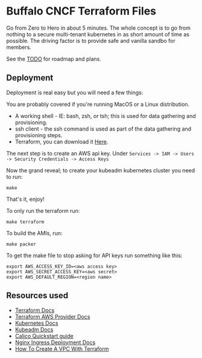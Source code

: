 # Buffalo CNCF Terraform Files

Go from Zero to Hero in about 5 minutes. The whole concept is to go from nothing to a secure multi-tenant kubernetes in as short amount of time as possible. The driving factor is to provide safe and vanilla sandbo for members.

See the [TODO](TODO.md) for roadmap and plans.

## Deployment

Deployment is real easy but you will need a few things:

You are probably covered if you're running MacOS or a Linux distribution.

  - A working shell - IE: bash, zsh, or tsh; this is used for data gathering and provisioning.
  - ssh client - the ssh command is used as part of the data gathering and provisioning steps.
  - Terraform, you can download it [Here](https://www.terraform.io/downloads.html).

The next step is to create an AWS api key. Under `Services -> IAM -> Users -> Security Credentials -> Access Keys`

Now the grand reveal; to create your kubeadm kubernetes cluster you need to run:

    make

That's it, enjoy!

To only run the terraform run:

    make terraform

To build the AMIs, run:

    make packer

To get the make file to stop asking for API keys run something like this:

    export AWS_ACCESS_KEY_ID=<aws access key>
    export AWS_SECRET_ACCESS_KEY=<aws secret>
    export AWS_DEFAULT_REGION=<region name>

## Resources used

  - [Terraform Docs](https://www.terraform.io/docs/index.html)
  - [Terraform AWS Provider Docs](https://www.terraform.io/docs/providers/aws/index.html)
  - [Kubernetes Docs](https://kubernetes.io/docs/home/)
  - [Kubeadm Docs](https://kubernetes.io/docs/reference/setup-tools/kubeadm/kubeadm/)
  - [Calico Quickstart guide](https://docs.projectcalico.org/v3.8/getting-started/kubernetes/installation/calico)
  - [Nginx Ingress Deployment Docs](https://kubernetes.github.io/ingress-nginx/deploy/)
  - [How To Create A VPC With Terraform](https://letslearndevops.com/2017/07/24/how-to-create-a-vpc-with-terraform/)
